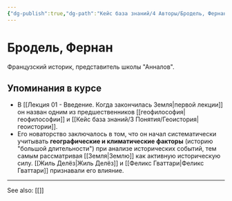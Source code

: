 ```yaml
---
{"dg-publish":true,"dg-path":"Кейс база знаний/4 Авторы/Бродель, Фернан","permalink":"/kejs-baza-znanij/4-avtory/brodel-fernan/"}
---
```


# Бродель, Фернан

Французский историк, представитель школы "Анналов".

## Упоминания в курсе
- В [[Лекция 01 - Введение. Когда закончилась Земля\|первой лекции]] он назван одним из предшественников [[геофилософия\|геофилософии]] и [[Кейс база знаний/3 Понятия/Геоистория\|геоистории]].
- Его новаторство заключалось в том, что он начал систематически учитывать **географические и климатические факторы** (историю "большой длительности") при анализе исторических событий, тем самым рассматривая [[Земля\|Землю]] как активную историческую силу. [[Жиль Делёз\|Жиль Делёз]] и [[Феликс Гваттари\|Феликс Гваттари]] признавали его влияние.






---
See also:
[[]]
